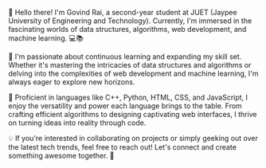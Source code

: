 👋 Hello there! I'm Govind Rai, a second-year student at JUET (Jaypee University of Engineering and Technology). Currently, I'm immersed in the fascinating worlds of data structures, algorithms, web development, and machine learning. 💻📚

🌱 I'm passionate about continuous learning and expanding my skill set. Whether it's mastering the intricacies of data structures and algorithms or delving into the complexities of web development and machine learning, I'm always eager to explore new horizons.

🚀 Proficient in languages like C++, Python, HTML, CSS, and JavaScript, I enjoy the versatility and power each language brings to the table. From crafting efficient algorithms to designing captivating web interfaces, I thrive on turning ideas into reality through code.

💡 If you're interested in collaborating on projects or simply geeking out over the latest tech trends, feel free to reach out! Let's connect and create something awesome together. 🌟
